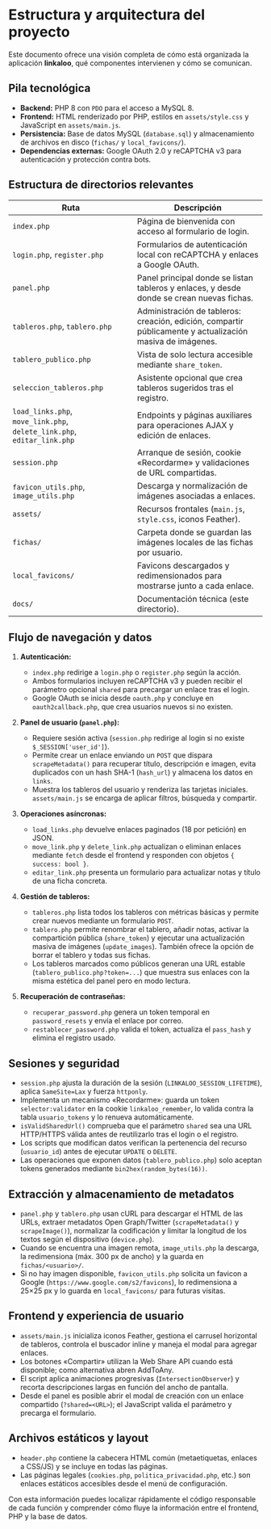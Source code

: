 # Estructura y arquitectura del proyecto

Este documento ofrece una visión completa de cómo está organizada la aplicación **linkaloo**, qué componentes intervienen y cómo se comunican.

## Pila tecnológica

- **Backend:** PHP 8 con `PDO` para el acceso a MySQL 8.
- **Frontend:** HTML renderizado por PHP, estilos en `assets/style.css` y JavaScript en `assets/main.js`.
- **Persistencia:** Base de datos MySQL (`database.sql`) y almacenamiento de archivos en disco (`fichas/` y `local_favicons/`).
- **Dependencias externas:** Google OAuth 2.0 y reCAPTCHA v3 para autenticación y protección contra bots.

## Estructura de directorios relevantes

| Ruta                         | Descripción |
|------------------------------|-------------|
| `index.php`                  | Página de bienvenida con acceso al formulario de login. |
| `login.php`, `register.php`  | Formularios de autenticación local con reCAPTCHA y enlaces a Google OAuth. |
| `panel.php`                  | Panel principal donde se listan tableros y enlaces, y desde donde se crean nuevas fichas. |
| `tableros.php`, `tablero.php`| Administración de tableros: creación, edición, compartir públicamente y actualización masiva de imágenes. |
| `tablero_publico.php`        | Vista de solo lectura accesible mediante `share_token`. |
| `seleccion_tableros.php`     | Asistente opcional que crea tableros sugeridos tras el registro. |
| `load_links.php`, `move_link.php`, `delete_link.php`, `editar_link.php` | Endpoints y páginas auxiliares para operaciones AJAX y edición de enlaces. |
| `session.php`                | Arranque de sesión, cookie «Recordarme» y validaciones de URL compartidas. |
| `favicon_utils.php`, `image_utils.php` | Descarga y normalización de imágenes asociadas a enlaces. |
| `assets/`                    | Recursos frontales (`main.js`, `style.css`, iconos Feather). |
| `fichas/`                    | Carpeta donde se guardan las imágenes locales de las fichas por usuario. |
| `local_favicons/`            | Favicons descargados y redimensionados para mostrarse junto a cada enlace. |
| `docs/`                      | Documentación técnica (este directorio). |

## Flujo de navegación y datos

1. **Autenticación:**
   - `index.php` redirige a `login.php` o `register.php` según la acción.
   - Ambos formularios incluyen reCAPTCHA v3 y pueden recibir el parámetro opcional `shared` para precargar un enlace tras el login.
   - Google OAuth se inicia desde `oauth.php` y concluye en `oauth2callback.php`, que crea usuarios nuevos si no existen.

2. **Panel de usuario (`panel.php`):**
   - Requiere sesión activa (`session.php` redirige al login si no existe `$_SESSION['user_id']`).
   - Permite crear un enlace enviando un `POST` que dispara `scrapeMetadata()` para recuperar título, descripción e imagen, evita duplicados con un hash SHA-1 (`hash_url`) y almacena los datos en `links`.
   - Muestra los tableros del usuario y renderiza las tarjetas iniciales. `assets/main.js` se encarga de aplicar filtros, búsqueda y compartir.

3. **Operaciones asíncronas:**
   - `load_links.php` devuelve enlaces paginados (18 por petición) en JSON.
   - `move_link.php` y `delete_link.php` actualizan o eliminan enlaces mediante `fetch` desde el frontend y responden con objetos `{ success: bool }`.
   - `editar_link.php` presenta un formulario para actualizar notas y título de una ficha concreta.

4. **Gestión de tableros:**
   - `tableros.php` lista todos los tableros con métricas básicas y permite crear nuevos mediante un formulario `POST`.
   - `tablero.php` permite renombrar el tablero, añadir notas, activar la compartición pública (`share_token`) y ejecutar una actualización masiva de imágenes (`update_images`). También ofrece la opción de borrar el tablero y todas sus fichas.
   - Los tableros marcados como públicos generan una URL estable (`tablero_publico.php?token=...`) que muestra sus enlaces con la misma estética del panel pero en modo lectura.

5. **Recuperación de contraseñas:**
   - `recuperar_password.php` genera un token temporal en `password_resets` y envía el enlace por correo.
   - `restablecer_password.php` valida el token, actualiza el `pass_hash` y elimina el registro usado.

## Sesiones y seguridad

- `session.php` ajusta la duración de la sesión (`LINKALOO_SESSION_LIFETIME`), aplica `SameSite=Lax` y fuerza `httponly`.
- Implementa un mecanismo «Recordarme»: guarda un token `selector:validator` en la cookie `linkaloo_remember`, lo valida contra la tabla `usuario_tokens` y lo renueva automáticamente.
- `isValidSharedUrl()` comprueba que el parámetro `shared` sea una URL HTTP/HTTPS válida antes de reutilizarlo tras el login o el registro.
- Los scripts que modifican datos verifican la pertenencia del recurso (`usuario_id`) antes de ejecutar `UPDATE` o `DELETE`.
- Las operaciones que exponen datos (`tablero_publico.php`) solo aceptan tokens generados mediante `bin2hex(random_bytes(16))`.

## Extracción y almacenamiento de metadatos

- `panel.php` y `tablero.php` usan cURL para descargar el HTML de las URLs, extraer metadatos Open Graph/Twitter (`scrapeMetadata()` y `scrapeImage()`), normalizar la codificación y limitar la longitud de los textos según el dispositivo (`device.php`).
- Cuando se encuentra una imagen remota, `image_utils.php` la descarga, la redimensiona (máx. 300 px de ancho) y la guarda en `fichas/<usuario>/`.
- Si no hay imagen disponible, `favicon_utils.php` solicita un favicon a Google (`https://www.google.com/s2/favicons`), lo redimensiona a 25×25 px y lo guarda en `local_favicons/` para futuras visitas.

## Frontend y experiencia de usuario

- `assets/main.js` inicializa iconos Feather, gestiona el carrusel horizontal de tableros, controla el buscador inline y maneja el modal para agregar enlaces.
- Los botones «Compartir» utilizan la Web Share API cuando está disponible; como alternativa abren AddToAny.
- El script aplica animaciones progresivas (`IntersectionObserver`) y recorta descripciones largas en función del ancho de pantalla.
- Desde el panel es posible abrir el modal de creación con un enlace compartido (`?shared=<URL>`); el JavaScript valida el parámetro y precarga el formulario.

## Archivos estáticos y layout

- `header.php` contiene la cabecera HTML común (metaetiquetas, enlaces a CSS/JS) y se incluye en todas las páginas.
- Las páginas legales (`cookies.php`, `politica_privacidad.php`, etc.) son enlaces estáticos accesibles desde el menú de configuración.

Con esta información puedes localizar rápidamente el código responsable de cada función y comprender cómo fluye la información entre el frontend, PHP y la base de datos.
